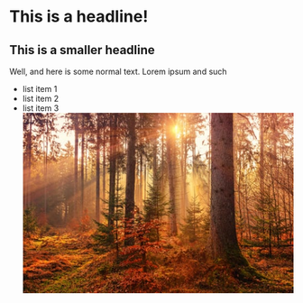 # This is a headline!
## This is a smaller headline
Well, and here is some normal text. Lorem ipsum and such

* list item 1
* list item 2
* list item 3
![](photo-1523712999610-f77fbcfc3843.jpg)
